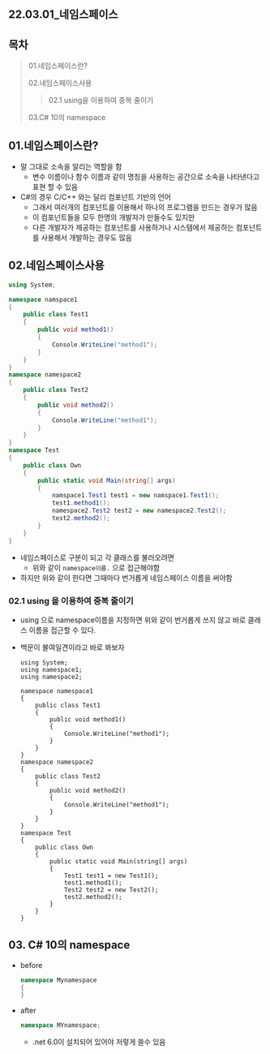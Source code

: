 ## 22.03.01_네임스페이스

## 목차

> 01.네임스페이스란?
>
> 02.네임스페이스사용
>
> > 02.1 using을 이용하여 중복 줄이기
>
> 03.C# 10의 namespace

## 01.네임스페이스란?

- 말 그대로 소속을 알리는 역할을 함
  - 변수 이름이나 함수 이름과 같이 명칭을 사용하는 공간으로 소속을 나타낸다고 표현 할 수 있음
- C#의 경우 C/C++ 와는 달리 컴포넌트 기반의 언어
  - 그래서 여러개의 컴포넌트를 이용해서 하나의 프로그램을 만드는 경우가 많음
  - 이 컴포넌트들을 모두 한명의 개발자가 만들수도 있지만 
  - 다른 개발자가 제공하는 컴포넌트를 사용하거나 시스템에서 제공하는 컴포넌트를 사용해서 개발하는 경우도 많음

## 02.네임스페이스사용

```csharp
using System;

namespace namspace1
{
    public class Test1
    {
        public void method1()
        {
            Console.WriteLine("method1");
        }
    }
}
namespace namespace2
{
    public class Test2
    {
        public void method2()
        {
            Console.WriteLine("method1");
        }
    }
}
namespace Test
{
    public class Own
    {
        public static void Main(string[] args)
        {
            namspace1.Test1 test1 = new namspace1.Test1();
            test1.method1();
            namespace2.Test2 test2 = new namespace2.Test2();
            test2.method2();
        }
    }
}
```

- 네임스페이스로 구분이 되고 각 클래스를 불러오려면 
  - 위와 같이 `namespace이름.` 으로 접근해야함
- 하지만 위와 같이 한다면 그때마다 번거롭게 네임스페이스 이름을 써야함

### 02.1 using 을 이용하여 중복 줄이기

- using 으로 namespace이름을 지정하면 위와 같이 번거롭게 쓰지 않고 바로 클래스 이름을 접근할 수 있다.

- 백문이 불여일견이라고 바로 봐보자

  ```csharp]
  using System;
  using namespace1;
  using namespace2;
  
  namespace namespace1
  {
      public class Test1
      {
          public void method1()
          {
              Console.WriteLine("method1");
          }
      }
  }
  namespace namespace2
  {
      public class Test2
      {
          public void method2()
          {
              Console.WriteLine("method1");
          }
      }
  }
  namespace Test
  {
      public class Own
      {
          public static void Main(string[] args)
          {
              Test1 test1 = new Test1();
              test1.method1();
              Test2 test2 = new Test2();
              test2.method2();
          }
      }
  }
  ```

## 03. C# 10의 namespace

- before

  ```csharp
  namespace Mynamespace
  {
  }
  ```

- after

  ```csharp
  namespace MYnamespace;
  ```

  - .net 6.0이 설치되어 있어야  저렇게 쓸수 있음